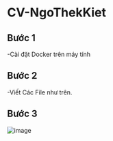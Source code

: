 # CV-NgoThekKiet

<h2>Bước 1</h2>
-Cài đặt Docker trên máy tính
<h2>Bước 2</h2>
-Viết Các File như trên.
<h2>Bước 3</h2>

![image](https://github.com/kietsieubeo44/CV-NgoThekKiet/assets/126839885/f7cc0c94-b249-4240-ae36-3e03e59fdb4b)


